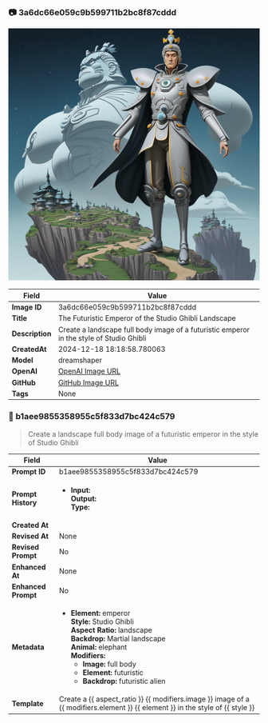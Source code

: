 

### 📷 3a6dc66e059c9b599711b2bc8f87cddd 


![data.id](./3a6dc66e059c9b599711b2bc8f87cddd.jpg)


| Field          | Value                                                                                                                     |
|----------------|---------------------------------------------------------------------------------------------------------------------------|
| **Image ID**             | 3a6dc66e059c9b599711b2bc8f87cddd                                                                                                             |
| **Title**           | The Futuristic Emperor of the Studio Ghibli Landscape                                                                                                       |
| **Description**           | Create a landscape full body image of a futuristic emperor in the style of Studio Ghibli                                                                                                       |
| **CreatedAt**        | 2024-12-18 18:18:58.780063                                                                                                        |
| **Model**        | dreamshaper                                                                                                        |
| **OpenAI**         | [OpenAI Image URL](http://192.168.1.85:8081/generated-images/b643747112340.png)                                                                                |
| **GitHub**         | [GitHub Image URL](https://raw.githubusercontent.com/Caneta-Silva/weeb/refs/heads/main/images/3a6dc66e059c9b599711b2bc8f87cddd/3a6dc66e059c9b599711b2bc8f87cddd.jpg)                                                                                |
| **Tags**       | None                                                                                                                   |

### 📜 b1aee9855358955c5f833d7bc424c579

> Create a landscape full body image of a futuristic emperor in the style of Studio Ghibli

| Field          | Value                                                                                                                                                                      |
|----------------|----------------------------------------------------------------------------------------------------------------------------------------------------------------------------|
| **Prompt ID**  | b1aee9855358955c5f833d7bc424c579                                                                                                                                                            |
| **Prompt History** | <ul><li>**Input:**  <br> **Output:**  <br> **Type:** </li></ul> |
| **Created At** |                                                                                                                                                    |
| **Revised At** | None                                                                                                                                                   |
| **Revised Prompt** | No                                                                                                                                                                      |
| **Enhanced At** | None                                                                                                                                                  |
| **Enhanced Prompt** | No                                                                                                                                                                    |
| **Metadata**   | <ul><li>**Element:** emperor <br> **Style:** Studio Ghibli <br> **Aspect Ratio:** landscape <br> **Backdrop:** Martial landscape <br> **Animal:** elephant <br> **Modifiers:**<ul><li>**Image:** full body</li><li>**Element:** futuristic</li><li>**Backdrop:** futuristic alien</li></ul></li></ul> |
| **Template**   | Create a {{ aspect_ratio }} {{ modifiers.image }} image of a {{ modifiers.element }} {{ element }} in the style of {{ style }}                                                                                                                                           |


